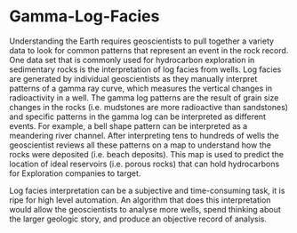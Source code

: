 # Gamma-Log-Facies

Understanding the Earth requires geoscientists to pull together a variety data to look for common patterns that represent an 
event in the rock record. One data set that is commonly used for hydrocarbon exploration in sedimentary rocks is the interpretation 
of log facies from wells. Log facies are generated by individual geoscientists as they manually interpret patterns of a gamma ray curve, 
which measures the vertical changes in radioactivity in a well. 
The gamma log patterns are the result of grain size changes in the rocks 
(i.e. mudstones are more radioactive than sandstones) and specific patterns in the gamma log can be interpreted as different events.
For example, a bell shape pattern can be interpreted as a meandering river channel.
After interpreting tens to hundreds of wells the geoscientist reviews all these patterns on a map to understand 
how the rocks were deposited (i.e. beach deposits). 
This map is used to predict the location of ideal reservoirs (i.e. porous rocks) that can hold hydrocarbons for Exploration 
companies to target. 


Log facies interpretation can be a subjective and time-consuming task, it is ripe for high level automation. 
An algorithm that does this interpretation would allow the geoscientists to analyse more wells, 
spend thinking about the larger geologic story, and produce an objective record of analysis.
